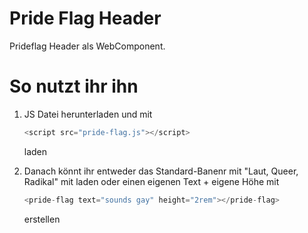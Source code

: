 # Pride Flag Header
Prideflag Header als WebComponent.

# So nutzt ihr ihn
1. JS Datei herunterladen und mit

   ```js
   <script src="pride-flag.js"></script>
   ```
   
   laden
2. Danach könnt ihr entweder das Standard-Banenr mit "Laut, Queer, Radikal" mit <pride-flag></pride-flag> laden oder einen eigenen Text + eigene Höhe mit

   ```js
   <pride-flag text="sounds gay" height="2rem"></pride-flag>
   ```

   erstellen
